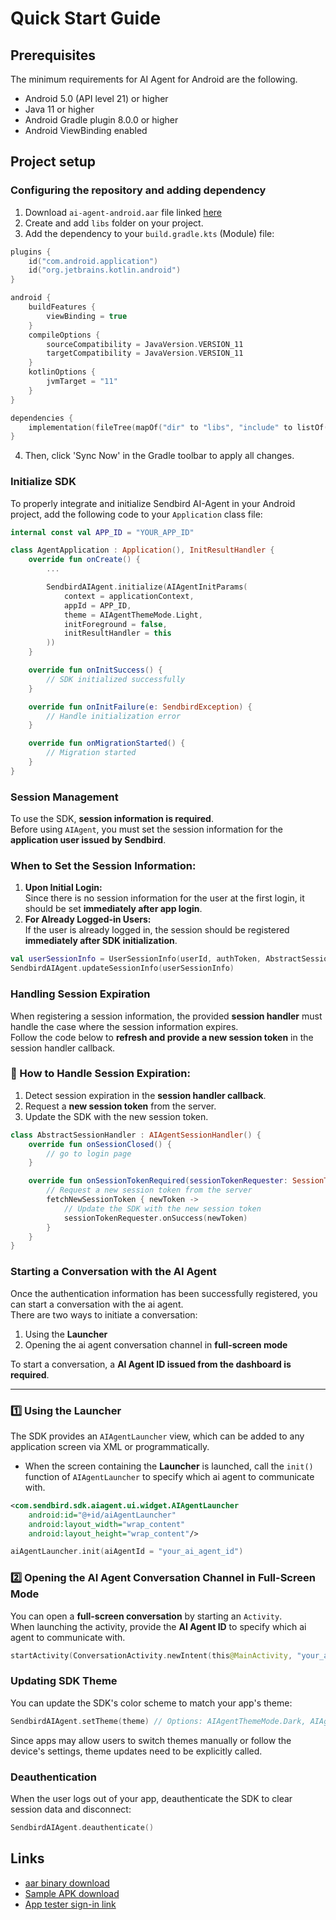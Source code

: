 # Quick Start Guide

## Prerequisites

The minimum requirements for AI Agent for Android are the following.

- Android 5.0 (API level 21) or higher
- Java 11 or higher
- Android Gradle plugin 8.0.0 or higher
- Android ViewBinding enabled

## Project setup

### Configuring the repository and adding dependency
1. Download `ai-agent-android.aar` file linked [here]()
2. Create and add `libs` folder on your project.
3. Add the dependency to your `build.gradle.kts` (Module) file:
```kotlin
plugins {
    id("com.android.application")
    id("org.jetbrains.kotlin.android")
}

android {
    buildFeatures {
        viewBinding = true
    }
    compileOptions {
        sourceCompatibility = JavaVersion.VERSION_11
        targetCompatibility = JavaVersion.VERSION_11
    }
    kotlinOptions {
        jvmTarget = "11"
    }
}

dependencies {
    implementation(fileTree(mapOf("dir" to "libs", "include" to listOf("*.aar"))))
}
```
4. Then, click 'Sync Now' in the Gradle toolbar to apply all changes.

### Initialize SDK
To properly integrate and initialize Sendbird AI-Agent in your Android project, add the following code to your `Application` class file:
```kotlin
internal const val APP_ID = "YOUR_APP_ID"

class AgentApplication : Application(), InitResultHandler {
    override fun onCreate() {
        ...

        SendbirdAIAgent.initialize(AIAgentInitParams(
            context = applicationContext,
            appId = APP_ID,
            theme = AIAgentThemeMode.Light,
            initForeground = false,
            initResultHandler = this
        ))
    }

    override fun onInitSuccess() {
        // SDK initialized successfully
    }

    override fun onInitFailure(e: SendbirdException) {
        // Handle initialization error
    }

    override fun onMigrationStarted() {
        // Migration started
    }
}
```

### Session Management
To use the SDK, **session information is required**.  
Before using `AIAgent`, you must set the session information for the **application user issued by Sendbird**.
### When to Set the Session Information:

1. **Upon Initial Login:**  
Since there is no session information for the user at the first login, it should be set **immediately after app login**.
2. **For Already Logged-in Users:**  
If the user is already logged in, the session should be registered **immediately after SDK initialization**.
```kotlin
val userSessionInfo = UserSessionInfo(userId, authToken, AbstractSessionHandler())
SendbirdAIAgent.updateSessionInfo(userSessionInfo)
```

### Handling Session Expiration

When registering a session information, the provided **session handler** must handle the case where the session information expires.  
Follow the code below to **refresh and provide a new session token** in the session handler callback.

### 🔹 How to Handle Session Expiration:
1. Detect session expiration in the **session handler callback**.
2. Request a **new session token** from the server.
3. Update the SDK with the new session token.
```kotlin
class AbstractSessionHandler : AIAgentSessionHandler() {
    override fun onSessionClosed() {
        // go to login page
    }

    override fun onSessionTokenRequired(sessionTokenRequester: SessionTokenRequester) {
        // Request a new session token from the server
        fetchNewSessionToken { newToken ->
            // Update the SDK with the new session token
            sessionTokenRequester.onSuccess(newToken)
        }
    }
}
```

### Starting a Conversation with the AI Agent

Once the authentication information has been successfully registered, you can start a conversation with the ai agent.  
There are two ways to initiate a conversation:
1. Using the **Launcher**
2. Opening the ai agent conversation channel in **full-screen mode**

To start a conversation, a **AI Agent ID issued from the dashboard is required**.

---

### 1️⃣ **Using the Launcher**
The SDK provides an `AIAgentLauncher` view, which can be added to any application screen via XML or programmatically.
- When the screen containing the **Launcher** is launched, call the `init()` function of `AIAgentLauncher` to specify which ai agent to communicate with.
```xml
<com.sendbird.sdk.aiagent.ui.widget.AIAgentLauncher
    android:id="@+id/aiAgentLauncher"
    android:layout_width="wrap_content"
    android:layout_height="wrap_content"/>
```
```kotlin
aiAgentLauncher.init(aiAgentId = "your_ai_agent_id")
```

### 2️⃣ Opening the AI Agent Conversation Channel in Full-Screen Mode

You can open a **full-screen conversation** by starting an `Activity`.  
When launching the activity, provide the **AI Agent ID** to specify which ai agent to communicate with.
```kotlin
startActivity(ConversationActivity.newIntent(this@MainActivity, "your_ai_agent_id"))
```

### Updating SDK Theme

You can update the SDK's color scheme to match your app's theme:
```kotlin
SendbirdAIAgent.setTheme(theme) // Options: AIAgentThemeMode.Dark, AIAgentThemeMode.Light
```

Since apps may allow users to switch themes manually or follow the device's settings, theme updates need to be explicitly called.

### Deauthentication

When the user logs out of your app, deauthenticate the SDK to clear session data and disconnect:

```kotlin
SendbirdAIAgent.deauthenticate()
```


## Links
- [aar binary download](https://github.com/sendbird/ai-agent-android/tree/feature/ai-agent-initial/output)
- [Sample APK download](https://github.com/sendbird/ai-agent-android/tree/feature/ai-agent-initial/output)
- [App tester sign-in link](https://appdistribution.firebase.dev/i/cc0fe59dbf6f00f8)
